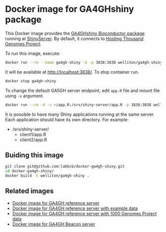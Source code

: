 # Docker image for GA4GHshiny package

This Docker image provides the [GA4GHshiny Bioconductor package](https://bioconductor.org/packages/GA4GHshiny) running at [ShinyServer](https://www.rstudio.com/products/shiny/shiny-server/).
By default, it connects to [Hosting Thousand Genomes Project](http://1kgenomes.ga4gh.org/).

To run this image, execute:

``` bash
docker run --rm --name ga4gh-shiny -d -p 3838:3838 welliton/ga4gh-shiny
```

It will be available at <http://localhost:3838/>.
To stop container run.

``` bash
docker stop ga4gh-shiny
```

To change the default GA5GH server endpoint, edit `app.R` file and mount file using `-v` argument. 

``` bash
docker run --rm -d -v ~/app.R:/srv/shiny-server/app.R -p 3838:3838 welliton/ga4gh-shiny
```

It is possible to have many Shiny applications running at the same server.
Each application should have its own directory.
For example:

- /srv/shiny-server/
  - client1/app.R
  - client2/app.R

## Buiding this image

``` bash
git clone git@github.com:labbcb/docker-ga4gh-shiny.git
cd docker-ga4gh-shiny/
docker build -t welliton/ga4gh-shiny .
```

## Related images

- [Docker image for GA4GH reference server](https://github.com/labbcb/ga4gh-example/)
- [Docker image for GA4GH reference server with example data](https://github.com/labbcb/docker-ga4gh-example/)
- [Docker image for GA4GH reference server with 1000 Genomes Project data](https://github.com/labbcb/docker-ga4gh-1kgenomes/)
- [Docker image for GA4GH Beacon server](https://github.com/labbcb/docker-ga4gh-beacon)
